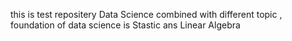 this is test repositery 
Data Science  combined with different topic , foundation of data science is Stastic ans Linear Algebra
